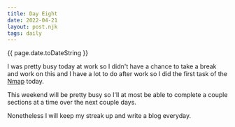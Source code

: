 ```yaml
---
title: Day Eight
date: 2022-04-21
layout: post.njk
tags: daily
---
```


{{ page.date.toDateString }}

I was pretty busy today at work so I didn't have a chance to take a break and work on this and I have a lot to do after work so I did the first task of the [Nmap](https://tryhackme.com/room/furthernmap) today.

This weekend will be pretty busy so I'll at most be able to complete a couple sections at a time over the next couple days. 

Nonetheless I will keep my streak up and write a blog everyday.